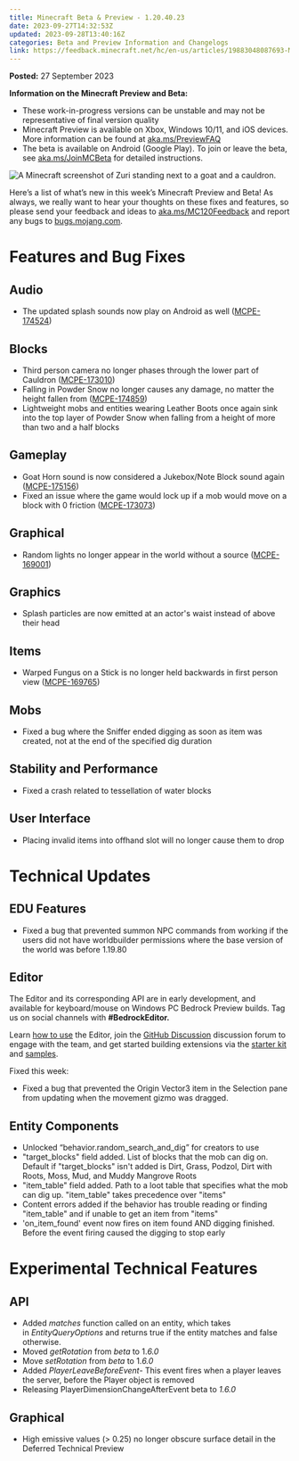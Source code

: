 ```yaml
---
title: Minecraft Beta & Preview - 1.20.40.23
date: 2023-09-27T14:32:53Z
updated: 2023-09-28T13:40:16Z
categories: Beta and Preview Information and Changelogs
link: https://feedback.minecraft.net/hc/en-us/articles/19883048087693-Minecraft-Beta-Preview-1-20-40-23
---
```


**Posted:** 27 September 2023

**Information on the Minecraft Preview and Beta:**

- These work-in-progress versions can be unstable and may not be representative of final version quality
- Minecraft Preview is available on Xbox, Windows 10/11, and iOS devices. More information can be found at [aka.ms/PreviewFAQ](https://aka.ms/PreviewFAQ)
- The beta is available on Android (Google Play). To join or leave the beta, see [aka.ms/JoinMCBeta](https://aka.ms/JoinMCBeta) for detailed instructions.

![A Minecraft screenshot of Zuri standing next to a goat and a cauldron.](https://feedback.minecraft.net/hc/article_attachments/19882985673613)

Here’s a list of what’s new in this week’s Minecraft Preview and Beta! As always, we really want to hear your thoughts on these fixes and features, so please send your feedback and ideas to [aka.ms/MC120Feedback](http://aka.ms/MC120Feedback) and report any bugs to [bugs.mojang.com](http://bugs.mojang.com/).  
  

# Features and Bug Fixes

## Audio

- The updated splash sounds now play on Android as well ([MCPE-174524](https://bugs.mojang.com/browse/MCPE-174524)) 

## Blocks

- Third person camera no longer phases through the lower part of Cauldron ([MCPE-173010](https://bugs.mojang.com/browse/MCPE-173010)) 
- Falling in Powder Snow no longer causes any damage, no matter the height fallen from ([MCPE-174859](https://bugs.mojang.com/browse/MCPE-174859))
- Lightweight mobs and entities wearing Leather Boots once again sink into the top layer of Powder Snow when falling from a height of more than two and a half blocks

## Gameplay

- Goat Horn sound is now considered a Jukebox/Note Block sound again ([MCPE-175156](https://bugs.mojang.com/browse/MCPE-175156)) 
- Fixed an issue where the game would lock up if a mob would move on a block with 0 friction ([MCPE-173073](https://bugs.mojang.com/browse/MCPE-173073))

## Graphical

- Random lights no longer appear in the world without a source ([MCPE-169001](https://bugs.mojang.com/browse/MCPE-169001)) 

## Graphics

- Splash particles are now emitted at an actor's waist instead of above their head

## Items

- Warped Fungus on a Stick is no longer held backwards in first person view ([MCPE-169765](https://bugs.mojang.com/browse/MCPE-169765)) 

## Mobs

- Fixed a bug where the Sniffer ended digging as soon as item was created, not at the end of the specified dig duration 

## Stability and Performance

- Fixed a crash related to tessellation of water blocks

## User Interface

- Placing invalid items into offhand slot will no longer cause them to drop 

# Technical Updates

## EDU Features

- Fixed a bug that prevented summon NPC commands from working if the users did not have worldbuilder permissions where the base version of the world was before 1.19.80

## Editor

The Editor and its corresponding API are in early development, and available for keyboard/mouse on Windows PC Bedrock Preview builds. Tag us on social channels with **\#BedrockEditor.**

Learn [how to use](https://aka.ms/LearnEditor) the Editor, join the [GitHub Discussion](https://github.com/Mojang/minecraft-editor/discussions) discussion forum to engage with the team, and get started building extensions via the [starter kit](https://github.com/Mojang/minecraft-editor-extension-starter-kit) and [samples](https://github.com/Mojang/minecraft-editor-extension-samples).

Fixed this week:

- Fixed a bug that prevented the Origin Vector3 item in the Selection pane from updating when the movement gizmo was dragged.

## Entity Components

- Unlocked “behavior.random_search_and_dig” for creators to use
- "target_blocks" field added. List of blocks that the mob can dig on. Default if "target_blocks" isn't added is Dirt, Grass, Podzol, Dirt with Roots, Moss, Mud, and Muddy Mangrove Roots
- "item_table" field added. Path to a loot table that specifies what the mob can dig up. "item_table" takes precedence over "items"
- Content errors added if the behavior has trouble reading or finding "item_table" and if unable to get an item from "items"
- 'on_item_found' event now fires on item found AND digging finished. Before the event firing caused the digging to stop early

# Experimental Technical Features

## API

- Added *matches* function called on an entity, which takes in *EntityQueryOptions* and returns true if the entity matches and false otherwise.
- Moved *getRotation* from *beta* to 1.*6.0*
- Move *setRotation* from *beta* to 1.*6.0*
- Added *PlayerLeaveBeforeEvent*- This event fires when a player leaves the server, before the Player object is removed
- Releasing PlayerDimensionChangeAfterEvent beta to *1.6.0*

## Graphical

- High emissive values (\> 0.25) no longer obscure surface detail in the Deferred Technical Preview
